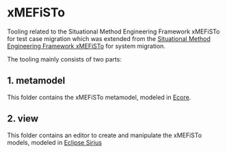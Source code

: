 # xMEFiSTo
Tooling related to the Situational Method Engineering Framework xMEFiSTo for test case migration which was extended from the [Situational Method Engineering Framework xMEFiSTo](https://nbn-resolving.de/urn:nbn:de:hbz:466:2-24824) for system migration.

The tooling mainly consists of two parts:

## 1. metamodel
This folder contains the xMEFiSTo metamodel, modeled in [Ecore](https://de.wikipedia.org/wiki/Eclipse_Modeling_Framework).

## 2. view
This folder contains an editor to create and manipulate the xMEFiSTo models, modeled in [Eclipse Sirius](https://www.eclipse.org/sirius/)
